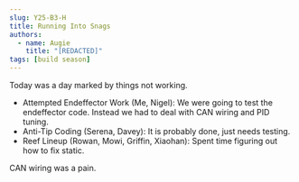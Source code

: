 ```yaml
---
slug: Y25-B3-H
title: Running Into Snags
authors:
  - name: Augie
    title: "[REDACTED]"
tags: [build season]
---
```

Today was a day marked by things not working. 
* Attempted Endeffector Work (Me, Nigel): We were going to test the endeffector code. Instead we had to deal with CAN wiring and PID tuning. 
* Anti-Tip Coding (Serena, Davey): It is probably done, just needs testing. 
* Reef Lineup (Rowan, Mowi, Griffin, Xiaohan): Spent time figuring out how to fix static. 

CAN wiring was a pain. 